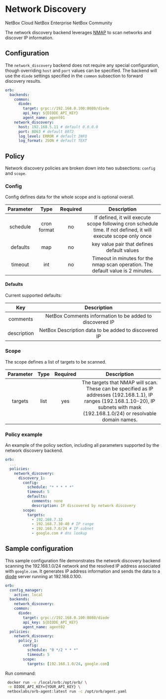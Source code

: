 # Network Discovery

<span className="pill pill-cloud">NetBox Cloud</span>
<span className="pill pill-enterprise">NetBox Enterprise</span>
<span className="pill pill-community">NetBox Community</span>

The network discovery backend leverages [NMAP](https://nmap.org/) to scan networks and discover IP information.


## Configuration
The `network_discovery` backend does not require any special configuration, though overriding `host` and `port` values can be specified. The backend will use the `diode` settings specified in the `common` subsection to forward discovery results.


```yaml
orb:
  backends:
    common:
      diode:
        target: grpc://192.168.0.100:8080/diode
        api_key: ${DIODE_API_KEY}
        agent_name: agent01
    network_discovery:
      host: 192.168.5.11 # default 0.0.0.0
      port: 8863 # default 8072
      log_level: ERROR # default INFO
      log_format: JSON # default TEXT

```

## Policy
Network discovery policies are broken down into two subsections: `config` and `scope`.

### Config
Config defines data for the whole scope and is optional overall.

| Parameter | Type | Required | Description |
|:---------:|:----:|:--------:|:-----------:|
| schedule | cron format | no  |  If defined, it will execute scope following cron schedule time. If not defined, it will execute scope only once  |
| defaults | map | no  |  key value pair that defines default values  |
| timeout | int | no | Timeout in minutes for the nmap scan operation. The default value is 2 minutes.

#### Defaults
Current supported defaults:

|  Key  |  Description  |
|:-----:|:-------------:|
| comments  |  NetBox Comments information to be added to discovered IP |
| description  |  NetBox Description data to be added to discovered IP |

### Scope
The scope defines a list of targets to be scanned.

| Parameter | Type | Required | Description |
|:---------:|:----:|:--------:|:-----------:|
| targets | list | yes  | The targets that NMAP will scan. These can be specified as IP addresses (192.168.1.1), IP ranges (192.168.1.10-20), IP subnets with mask (192.168.1.0/24) or resolvable domain names. |

### Policy example
An example of the policy section, including all parameters supported by the network discovery backend.
```yaml
orb:
  ...
  policies:
    network_discovery:
      discovery_1:
        config:
          schedule: "* * * * *"
          timeout: 5
          defaults:
            comments: none
            description: IP discovered by network discovery
        scope:
          targets:
            - 192.168.7.32
            - 192.168.7.30-40 # IP range
            - 192.168.7.0/24 # IP subnet
            - google.com # dns lookup

```

## Sample configuration
This sample configuration file demonstrates the network discovery backend scanning the 192.168.1.0/24 network and the resolved IP address associated with `google.com`. It generates IP address information and sends the data to a [diode](https://github.com/netboxlabs/diode) server running at 192.168.0.100.

```yaml
orb:
  config_manager:
    active: local
  backends:
    network_discovery:
    common:
      diode:
        target: grpc://192.168.0.100:8080/diode
        api_key: ${DIODE_API_KEY}
        agent_name: agent02
  policies:
    network_discovery:
      policy_1:
        config:
          schedule: "0 */2 * * *"
          timeout: 5
        scope:
          targets: [192.168.1.0/24, google.com]
```

Run command:
```sh
 docker run -v /local/orb:/opt/orb/ \
 -e DIODE_API_KEY={YOUR_API_KEY} \
 netboxlabs/orb-agent:latest run -c /opt/orb/agent.yaml
```